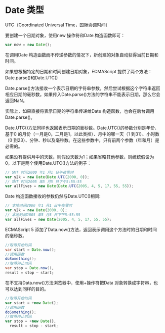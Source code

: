 # Date 类型

UTC（Coordinated Universal Time，国际协调时间）

要创建一个日期对象，使用new 操作符和Date 构造函数即可：

```javascript
var now = new Date();
```

在调用Date 构造函数而不传递参数的情况下，新创建的对象自动获得当前日期和时间。

如果想根据特定的日期和时间创建日期对象，ECMAScript 提供了两个方法：Date.parse()和Date.UTC()

Date.parse()方法接收一个表示日期的字符串参数，然后尝试根据这个字符串返回相应日期的毫秒数。如果传入Date.parse()方法的字符串不能表示日期，那么它会返回NaN。

实际上，如果直接将表示日期的字符串传递给Date 构造函数，也会在后台调用Date.parse()。

Date.UTC()方法同样也返回表示日期的毫秒数。Date.UTC()的参数分别是年份、基于0 的月份（一月是0，二月是1，以此类推）、月中的哪一天（1 到31）、小时数（0 到23）、分钟、秒以及毫秒数。在这些参数中，只有前两个参数（年和月）是必需的。

如果没有提供月中的天数，则假设天数为1；如果省略其他参数，则统统假设为0。以下是两个使用Date.UTC()方法的例子：

```javascript
// GMT 时间2000 年1 月1 日午夜零时
var y2k = new Date(Date.UTC(2000, 0));
// GMT 时间2005 年5 月5 日下午5:55:55
var allFives = new Date(Date.UTC(2005, 4, 5, 17, 55, 55));
```

Date 构造函数接收的参数仍然与Date.UTC()相同:

```javascript
// 本地时间2000 年1 月1 日午夜零时
var y2k = new Date(2000, 0);
// 本地时间2005 年5 月5 日下午5:55:55
var allFives = new Date(2005, 4, 5, 17, 55, 55);
```

ECMAScript 5 添加了Data.now()方法，返回表示调用这个方法时的日期和时间的毫秒数。

```java
//取得开始时间
var start = Date.now();
//调用函数
doSomething();
//取得停止时间
var stop = Date.now(),
result = stop – start;
```

在不支持Data.now()方法浏览器中，使用+操作符把Data 对象转换成字符串，也可以达到同样的目的。

```javascript
//取得开始时间
var start = +new Date();
//调用函数
doSomething();
//取得停止时间
var stop = +new Date(),
  result = stop - start;
```
